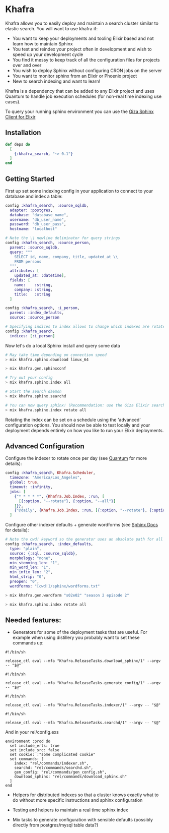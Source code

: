 # Khafra

Khafra allows you to easily deploy and maintain a search cluster similar to elastic search. You will want to use khafra if:

- You want to keep your deployments and tooling Elixir based and not learn how to maintain Sphinx
- You test and reindex your project often in development and wish to speed up your development cycle
- You find it messy to keep track of all the configuration files for projects over and over
- You wish to deploy Sphinx without configuring CRON jobs on the server
- You want to monitor sphinx from an Elixir or Phoenix project
- New to search indexing and want to learn!

Khafra is a dependency that can be added to any Elixir project and uses Quantum to handle job execution schedules (for non-real time indexing use cases).

To query your running sphinx environment you can use the [Giza Sphinx Client for Elixir](https://hex.pm/packages/giza_sphinxsearch)


## Installation

```elixir
def deps do
  [
    {:khafra_search, "~> 0.1"}
  ]
end
```


## Getting Started

First up set some indexing config in your application to connect to your database and index a table:

```elixir
config :khafra_search, :source_sqldb,
  adapter: :postgres,
  database: "database_name",
  username: "db_user_name",
  password: "db_user_pass",
  hostname: "localhost"
```

```elixir
# Note the \\ newline deliminator for query strings
config :khafra_search, :source_person,
  parent: :source_sqldb,
  query: """
    SELECT id, name, company, title, updated_at \\
    FROM persons
  """,
  attributes: [
    updated_at: :datetime],
  fields: [
    name:    :string,
    company: :string,
    title:   :string
  ]

config :khafra_search, :i_person,
  parent: :index_defaults,
  source: :source_person

# Specifying indices to index allows to change which indexes are rotated per environment
config :khafra_search, 
  indices: [:i_person]
```

Now let's do a local Sphinx install and query some data

```elixir
# May take time depending on connection speed
> mix khafra.sphinx.download linux_64

> mix khafra.gen.sphinxconf

# Try out your config
> mix khafra.sphinx.index all

# Start the search daemon
> mix khafra.sphinx.searchd

# You can now query sphinx! (Recommendation: use the Giza Elixir search client).  Let's rotate the index while running
> mix khafra.sphinx.index rotate all
```

Rotating the index can be set on a schedule using the 'advanced' configuration options.  You should now be able to test locally and your deployment depends entirely on how you like to run your Elixir deployments.


## Advanced Configuration

Configure the indexer to rotate once per day (see [Quantum](https://hexdocs.pm/quantum/readme.html) for more details):

```elixir
config :khafra_search, Khafra.Scheduler,
  timezone: "America/Los_Angeles",
  global: true,
  timeout: :infinity,
  jobs: [
    {"* * * * *", {Khafra.Job.Index, :run, [
      [{:option, "--rotate"}, {:option, "--all"}]
    ]}},
    {"@daily", {Khafra.Job.Index, :run, [{:option, "--rotate"}, {:option, "--all"}]}}
  ]
```

Configure other indexer defaults + generate wordforms (see [Sphinx Docs](http://sphinxsearch.com/docs/manual-2.3.2.html#conf-wordforms) for details):

```elixir
# Note the cwd! keyword so the generator uses an absolute path for all of your environments
config :khafra_search, :index_defaults,
  type: "plain",
  source: {:sql, :source_sqldb},
  morphology: "none",
  min_stemming_len: "1",
  min_word_len: "1",
  min_infix_len: "2",
  html_strip: "0",
  preopen: "0",
  wordforms: "[cwd!]/sphinx/wordforms.txt"

> mix khafra.gen.wordform "s02e02" "season 2 episode 2"

> mix khafra.sphinx.index rotate all
```


## Needed features:

- Generators for some of the deployment tasks that are useful. For example when using distillery you probably want to set these commands up:

```
#!/bin/sh

release_ctl eval --mfa "Khafra.ReleaseTasks.download_sphinx/1" --argv -- "$@"
```
```
#!/bin/sh

release_ctl eval --mfa "Khafra.ReleaseTasks.generate_config/1" --argv -- "$@"
```
```
#!/bin/sh

release_ctl eval --mfa "Khafra.ReleaseTasks.indexer/1" --argv -- "$@"
```
```
#!/bin/sh

release_ctl eval --mfa "Khafra.ReleaseTasks.searchd/1" --argv -- "$@"
```
And in your rel/config.exs
```
environment :prod do
  set include_erts: true
  set include_src: false
  set cookie: :"some complicated cookie"
  set commands: [
    index: "rel/commands/indexer.sh",
    searchd: "rel/commands/searchd.sh",
    gen_config: "rel/commands/gen_config.sh",
    download_sphinx: "rel/commands/download_sphinx.sh"
  ]
end
```

- Helpers for distributed indexes so that a cluster knows exactly what to do without more specific instructions and sphinx configuration

- Testing and helpers to maintain a real time sphinx index

- Mix tasks to generate configuration with sensible defaults (possibly directly from postgres/mysql table data?)